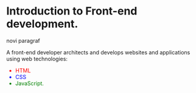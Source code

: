 <h1>Introduction to Front-end development.</h1>
<p>novi paragraf</p>
<p>A front-end developer architects and develops websites and applications using web technologies:</p>
<ul>
<li style="color:red;">HTML</li>
<li style="color:blue;">CSS</li>
<li style="color:green;">JavaScript.</li>
</ul>